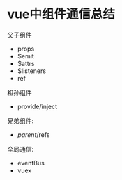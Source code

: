 # vue中组件通信总结

父子组件

- props
- $emit
- $attrs
- $listeners
- ref

祖孙组件

- provide/inject

兄弟组件:

- $parent/$refs

全局通信:

- eventBus
- vuex